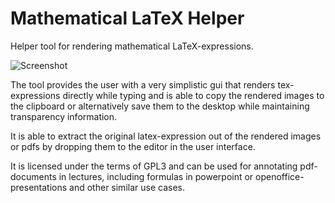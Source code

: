 # Mathematical LaTeX Helper

Helper tool for rendering  mathematical LaTeX-expressions. 

![Screenshot](http://www.moritzf.de/projects/media/mathematicallatexhelper.png)

The tool provides the user with a very simplistic gui that renders tex-expressions directly while typing and is able to copy the rendered images to the clipboard or alternatively save them to the desktop while maintaining transparency information.

It is able to extract the original latex-expression out of the rendered images or pdfs by dropping them to the editor in the user interface.

It is licensed under the terms of GPL3 and can be used for annotating pdf-documents in lectures, including formulas in powerpoint or openoffice-presentations and other similar use cases.
